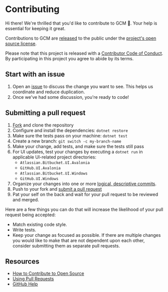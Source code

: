 # Contributing

Hi there! We're thrilled that you'd like to contribute to GCM :tada:. Your help
is essential for keeping it great.

Contributions to GCM are [released][contribute-under-repo-license] to the public
under the [project's open source license][license].

Please note that this project is released with a
[Contributor Code of Conduct][code-of-conduct]. By participating in this project
you agree to abide by its terms.

## Start with an issue

1. Open an [issue][issue] to discuss the change you want to see.
   This helps us coordinate and reduce duplication.
1. Once we've had some discussion, you're ready to code!

## Submitting a pull request

1. [Fork][fork] and clone the repository
1. Configure and install the dependencies: `dotnet restore`
1. Make sure the tests pass on your machine: `dotnet test`
1. Create a new branch: `git switch -c my-branch-name`
1. Make your change, add tests, and make sure the tests still pass
1. For UI updates, test your changes by executing a `dotnet run` in applicable
   UI-related project directories:
    - `Atlassian.Bitbucket.UI.Avalonia`
    - `GitHub.UI.Avalonia`
    - `Atlassian.Bitbucket.UI.Windows`
    - `GitHub.UI.Windows`
1. Organize your changes into one or more [logical, descriptive commits][commits].
1. Push to your fork and [submit a pull request][pr]
1. Pat your self on the back and wait for your pull request to be reviewed and
   merged.

Here are a few things you can do that will increase the likelihood of your pull
request being accepted:

- Match existing code style.
- Write tests.
- Keep your change as focused as possible. If there are multiple changes you
   would like to make that are not dependent upon each other, consider
   submitting them as separate pull requests.

## Resources

- [How to Contribute to Open Source][how-to-contribute]
- [Using Pull Requests][prs]
- [GitHub Help][github-help]

[code-of-conduct]: CODE_OF_CONDUCT.md
[commits]: https://www.youtube.com/watch?v=4qLtKx9S9a8
[contribute-under-repo-license]: https://help.github.com/articles/github-terms-of-service/#6-contributions-under-repository-license
[fork]: https://github.com/git-ecosystem/git-credential-manager/fork
[github-help]: https://help.github.com
[how-to-contribute]: https://opensource.guide/how-to-contribute/
[issue]: https://github.com/git-ecosystem/git-credential-manager/issues/new/choose
[license]: LICENSE
[pr]: https://github.com/git-ecosystem/git-credential-manager/compare
[prs]: https://help.github.com/articles/about-pull-requests/
